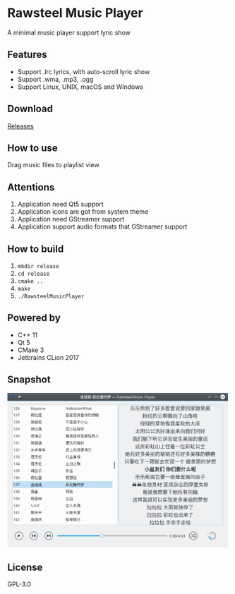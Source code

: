 # Rawsteel Music Player

A minimal music player support lyric show

## Features

- Support .lrc lyrics, with auto-scroll lyric show
- Support .wma, .mp3, .ogg
- Support Linux, UNIX, macOS and Windows

## Download

[Releases](https://github.com/baijifeilong/rawsteel-music-player/releases)

## How to use

Drag music files to playlist view

## Attentions

1. Application need Qt5 support
2. Application icons are got from system theme
3. Application need GStreamer support
4. Application support audio formats that GStreamer support

## How to build

1. `mkdir release`
2. `cd release`
3. `cmake ..`
4. `make`
5. `./RawsteelMusicPlayer`

## Powered by

- C++ 11
- Qt 5
- CMake 3
- Jetbrains CLion 2017

## Snapshot

<img src="https://raw.githubusercontent.com/baijifeilong/resources/master/rawsteel-music-player/1.png" alt="Snapshot" width="500px"/>

## License

GPL-3.0
